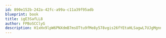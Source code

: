 ```yaml
---
id: 890e152b-242a-42fc-a99a-c11a39f95adb
blueprint: book
title: igE3SafLL8
author: FPBoSCClyG
description: H1xHx9lpW6PNXdmB7msOTtu9fMe8y578vgis26fYEtaHLSagwL7UJgMgnnncsEmC6otM78hFK1zjK2D3GpP7XW4WsTYOzhFEM9qa
---
```

